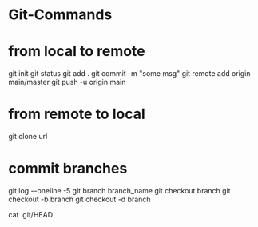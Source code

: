 # Git-Commands

# from local to remote
git init 
git status
git add .
git commit -m "some msg"
git remote add origin main/master
git push -u origin main


# from remote to local
git clone url

# commit branches
git log --oneline -5 
git branch branch_name
git checkout branch 
git checkout -b branch
git checkout -d branch

cat .git/HEAD




